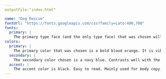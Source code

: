 ```yaml
---
outputFile:"index.html"

name: "Dog Rescue"
fontUrl: "https://fonts.googleapis.com/css?family=Lato:400,700"
fonts:
  primary: |
    The primary type face (and the only type face) that was chosen will be used for the entire website because it is bold and strong as headings and softer and easier to read for body copy.
colors:
  primary: |
    The primary color that was chosen is a bold blood orange. It is vibrant and will help pop the logo, buttons and main headers.
  secondary: |
    The secondary color chosen is a navy blue. Contrasts well with the orange, gives the website interest and will be used for links, bigger lists and secondary headers.
  accent: |
    The accent color is black. Easy to read. Mainly used for body copy, lists and other non important information.
---
```

